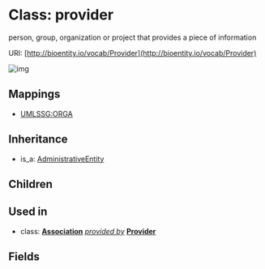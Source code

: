 # Class: provider


person, group, organization or project that provides a piece of information

URI: [http://bioentity.io/vocab/Provider](http://bioentity.io/vocab/Provider)

![img](http://yuml.me/diagram/nofunky;dir:TB/class/\[AdministrativeEntity]^-\[Provider])
## Mappings

 * [UMLSSG:ORGA](http://purl.obolibrary.org/obo/UMLSSG_ORGA)
## Inheritance

 *  is_a: [AdministrativeEntity](AdministrativeEntity.md)
## Children

## Used in

 *  class: **[Association](Association.md)** *[provided by](provided_by.md)* **[Provider](Provider.md)**
## Fields

